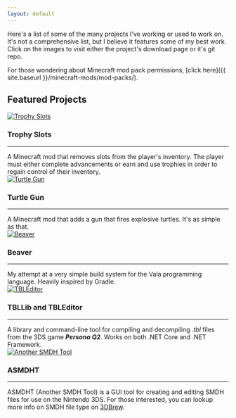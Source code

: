 ```yaml
---
layout: default
---
```


Here's a list of some of the many projects I've working or used to work on. It's not a comprehensive list, but I believe it features some of my best work. Click on the images to visit either the project's download page or it's git repo.

For those wondering about Minecraft mod pack permissions, [click here]({{ site.baseurl }}/minecraft-mods/mod-packs/).

## Featured Projects

<div class="app">
    <div class="item">
        <a href="https://www.curseforge.com/minecraft/mc-mods/trophy-slots">
            <img src="{{ site.baseurl }}/assets/img/mods/trophy_slots.png" alt="Trophy Slots">
        </a>
        <h3>Trophy Slots</h3>
        <hr />
        A Minecraft mod that removes slots from the player's inventory. The player must either complete advancements or earn and use trophies in order to regain control of their inventory.
    </div>
    <div class="item">
        <a href="https://www.curseforge.com/minecraft/mc-mods/turtle-gun">
            <img src="{{ site.baseurl }}/assets/img/mods/turtle_gun.png" alt="Turtle Gun">
        </a>
        <h3>Turtle Gun</h3>
        <hr />
        A Minecraft mod that adds a gun that fires explosive turtles. It's as simple as that.
    </div>
    <div class="item">
        <a href="https://github.com/Lomeli12/Beaver">
            <img src="{{ site.baseurl }}/assets/img/projects/beaver.png" alt="Beaver">
        </a>
        <h3>Beaver</h3>
        <hr />
        My attempt at a very simple build system for the Vala programming language. Heavily inspired by Gradle.
    </div>
    <div class="item">
        <a href="https://github.com/Lomeli12/TBLEditor">
            <img src="{{ site.baseurl }}/assets/img/projects/tbleditor.jpg" alt="TBLEditor">
        </a>
        <h3>TBLLib and TBLEditor</h3>
        <hr />
        A library and command-line tool for compiling and decompiling <i>.tbl</i> files from the 3DS game <strong><i>Persona Q2</i></strong>. Works on both .NET Core and .NET Framework.
    </div>
    <div class="item">
        <a href="https://github.com/Lomeli12/ASMDHT">
            <img src="{{ site.baseurl }}/assets/img/projects/asmdht.png" alt="Another SMDH Tool">
        </a>
        <h3>ASMDHT</h3>
        <hr />
        ASMDHT &#40;Another SMDH Tool&#41; is a GUI tool for creating and editing SMDH files for use on the Nintendo 3DS.
        For those interested, you can lookup more info on SMDH file type on <a href="http://3dbrew.org/wiki/SMDH" target="_blank">3DBrew</a>.
    </div>
</div>
